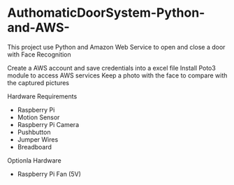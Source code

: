 # AuthomaticDoorSystem-Python-and-AWS-
This project use Python and Amazon Web Service to open and close a door with Face Recognition


Create a AWS account and save credentials into a excel file
Install Poto3 module to access AWS services
Keep a photo with the face to compare with the captured pictures

Hardware Requirements
- Raspberry Pi
- Motion Sensor
- Raspberry Pi Camera
- Pushbutton
- Jumper Wires
- Breadboard

Optionla Hardware
- Raspberry Pi Fan (5V)

